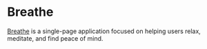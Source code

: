 # Breathe
<a href="https://breathe-app.herokuapp.com/">Breathe</a> is a single-page application focused on helping users relax, meditate, and find peace of mind.